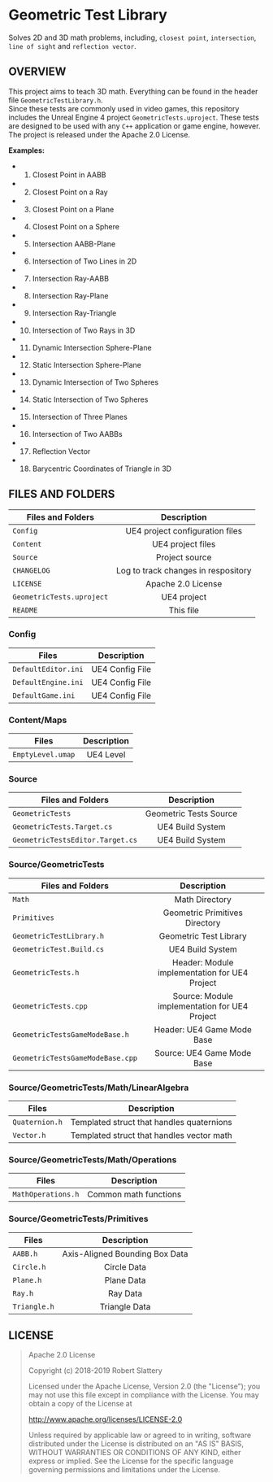 # Geometric Test Library
Solves 2D and 3D math problems, including, `closest point`, `intersection`, `line of sight` and `reflection vector`.

## OVERVIEW

This project aims to teach 3D math. Everything can be found in the header file `GeometricTestLibrary.h`.  
Since these tests are commonly used in video games, this repository includes the Unreal Engine 4 project `GeometricTests.uproject`. 
These tests are designed to be used with any `C++` application or game engine, however. The project is released under the Apache 2.0 License.

**Examples:**
- 1. Closest Point in AABB
- 2. Closest Point on a Ray
- 3. Closest Point on a Plane
- 4. Closest Point on a Sphere
- 5. Intersection AABB-Plane
- 6. Intersection of Two Lines in 2D
- 7. Intersection Ray-AABB
- 8. Intersection Ray-Plane
- 9. Intersection Ray-Triangle
- 10. Intersection of Two Rays in 3D
- 11. Dynamic Intersection Sphere-Plane
- 12. Static Intersection Sphere-Plane
- 13. Dynamic Intersection of Two Spheres
- 14. Static Intersection of Two Spheres
- 15. Intersection of Three Planes
- 16. Intersection of Two AABBs
- 17. Reflection Vector
- 18. Barycentric Coordinates of Triangle in 3D

## FILES AND FOLDERS

| Files and Folders	| Description						|
| --------------------- |:-----------------------------------------------------:|
| `Config`		| UE4 project configuration files	|
| `Content`		| UE4 project files	|
| `Source`			| Project source						|
| `CHANGELOG`		| Log to track changes in respository			|
| `LICENSE`		| Apache 2.0 License			|
| `GeometricTests.uproject`		| UE4 project			|
| `README`		| This file						|

### Config

| Files	| Description						|
| ----------------------------- |:-----------------------------------------------------:|
| `DefaultEditor.ini`		| UE4 Config File				|
| `DefaultEngine.ini`			| UE4 Config File				|
| `DefaultGame.ini`			| UE4 Config File					|

### Content/Maps

| Files	| Description						|
| ----------------------------- |:-----------------------------------------------------:|
| `EmptyLevel.umap`		| UE4 Level				|

### Source

| Files and Folders		| Description						|
| ----------------------------- |:-----------------------------------------------------:|
| `GeometricTests`		| Geometric Tests Source				|
| `GeometricTests.Target.cs`			| UE4 Build System				|
| `GeometricTestsEditor.Target.cs`			| UE4 Build System					|

### Source/GeometricTests

| Files	and Folders		| Description						|
| ----------------------------- |:-----------------------------------------------------:|
| `Math`		| Math Directory			|
| `Primitives`		| Geometric Primitives Directory			|
| `GeometricTestLibrary.h`			| Geometric Test Library						|
| `GeometricTest.Build.cs`			| UE4 Build System							|
| `GeometricTests.h`			| Header: Module implementation for UE4 Project			|
| `GeometricTests.cpp`			| Source: Module implementation for UE4 Project			|
| `GeometricTestsGameModeBase.h`			| Header: UE4 Game Mode Base		|
| `GeometricTestsGameModeBase.cpp`			| Source: UE4 Game Mode Base				|

### Source/GeometricTests/Math/LinearAlgebra

| Files		| Description						|
| ------------- |:-----------------------------------------------------:|
| `Quaternion.h`	| Templated struct that handles quaternions						|
| `Vector.h`	| Templated struct that handles vector math						|

### Source/GeometricTests/Math/Operations

| Files		| Description						|
| ------------- |:-----------------------------------------------------:|
| `MathOperations.h`	| Common math functions					|

### Source/GeometricTests/Primitives

| Files		| Description						|
| ------------- |:-----------------------------------------------------:|
| `AABB.h`	| Axis-Aligned Bounding Box Data				|
| `Circle.h`	| Circle Data				|
| `Plane.h`	| Plane Data				|
| `Ray.h`	| Ray Data				|
| `Triangle.h`	| Triangle Data				|

## LICENSE

> Apache 2.0 License
>
> Copyright (c) 2018-2019 Robert Slattery
>
> Licensed under the Apache License, Version 2.0 (the "License"); you may not use this file except in compliance with the License. You may obtain a copy of the License at
>
> http://www.apache.org/licenses/LICENSE-2.0
>
> Unless required by applicable law or agreed to in writing, software distributed under the License is distributed on an "AS IS" BASIS, WITHOUT WARRANTIES OR CONDITIONS OF ANY KIND, either express or implied.  See the License for the specific language governing permissions and limitations under the License.